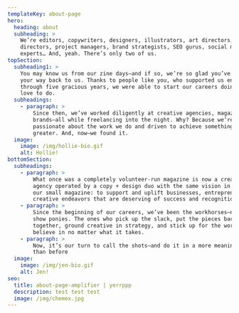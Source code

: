 ```yaml
---
templateKey: about-page
hero:
  heading: about
  subheading: >
    We’re editors, copywriters, designers, illustrators, art directors, creative
    directors, project managers, brand strategists, SEO gurus, social media
    experts… And, yeah. There’s only two of us.
topSection:
  subheading1: >
    You may know us from our zine days—and if so, we’re so glad you’ve found
    your way back to us. Thanks to people like you, who supported us endlessly
    through five gracious years, we were able to start our careers doing what we
    love to do.
  subheadings:
    - paragraph: >
        Since then, we’ve worked diligently at creative agencies, magazines, and
        brands—all while freelancing into the night. Why? Because we’re
        passionate about the work we do and driven to achieve something even
        greater. And, now—we found it.
  image:
    image: /img/hollie-bio.gif
    alt: Hollie!
bottomSection:
  subheadings:
    - paragraph: >
        What once was a completely volunteer-run magazine is now a creative
        agency operated by a copy + design duo with the same vision in mind as
        our small magazine: to support and uplift businesses, entrepreneurs, and
        creative endeavors that are deserving of success and recognition.
    - paragraph: >
        Since the beginning of our careers, we’ve been the workhorses—not the
        show ponies. The ones who pick up the slack, put the pieces back
        together, ground creative in strategy, and stick up for the work we
        believe in no matter what it takes.
    - paragraph: >
        Now, it’s our turn to call the shots—and do it in a more meaningful way
        than before
  image:
    image: /img/jen-bio.gif
    alt: Jen!
seo:
  title: about-page-amplifier | yerrppp
  description: test test test
  image: /img/chemex.jpg
---
```

